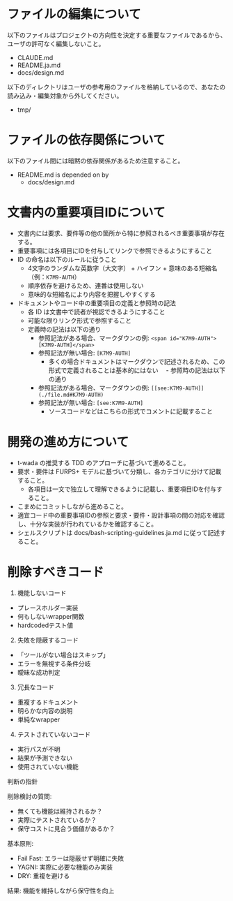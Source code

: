 
# ファイルの編集について

以下のファイルはプロジェクトの方向性を決定する重要なファイルであるから、
ユーザの許可なく編集しないこと。

- CLAUDE.md
- README.ja.md
- docs/design.md

以下のディレクトリはユーザの参考用のファイルを格納しているので、あなたの読み込み・編集対象から外してください。

- tmp/

# ファイルの依存関係について

以下のファイル間には暗黙の依存関係があるため注意すること。

- README.md is depended on by
  - docs/design.md

# 文書内の重要項目IDについて

- 文書内には要求、要件等の他の箇所から特に参照されるべき重要事項が存在する。
- 重要事項には各項目にIDを付与してリンクで参照できるようにすること
- ID の命名は以下のルールに従うこと
  - 4文字のランダムな英数字（大文字） + ハイフン + 意味のある短縮名（例：`K7M9-AUTH`）
  - 順序依存を避けるため、連番は使用しない
  - 意味的な短縮名により内容を把握しやすくする
- ドキュメントやコード中の重要項目の定義と参照時の記法
  - 各 ID は文書中で読者が視認できるようにすること
  - 可能な限りリンク形式で参照すること
  - 定義時の記法は以下の通り
    - 参照記法がある場合、マークダウンの例: `<span id="K7M9-AUTH">[K7M9-AUTH]</span>`
    - 参照記法が無い場合: `[K7M9-AUTH]`
      - 多くの場合ドキュメントはマークダウンで記述されるため、この形式で定義されることは基本的にはない
　- 参照時の記法は以下の通り
    - 参照記法がある場合、マークダウンの例: `[[see:K7M9-AUTH]](./file.md#K7M9-AUTH)`
    - 参照記法が無い場合: `[see:K7M9-AUTH]`
      - ソースコードなどはこちらの形式でコメントに記載すること

# 開発の進め方について

- t-wada の推奨する TDD のアプローチに基づいて進めること。
- 要求・要件は FURPS+ モデルに基づいて分類し、各カテゴリに分けて記載すること。
  - 各項目は一文で独立して理解できるように記載し、重要項目IDを付与すること。
- こまめにコミットしながら進めること。
- 適宜コード中の重要事項IDの参照と要求・要件・設計事項の間の対応を確認し、十分な実装が行われているかを確認すること。
- シェルスクリプトは docs/bash-scripting-guidelines.ja.md に従って記述すること。

# 削除すべきコード

1. 機能しないコード
- プレースホルダー実装
- 何もしないwrapper関数
- hardcodedテスト値

2. 失敗を隠蔽するコード
- 「ツールがない場合はスキップ」
- エラーを無視する条件分岐
- 曖昧な成功判定

3. 冗長なコード
- 重複するドキュメント
- 明らかな内容の説明
- 単純なwrapper

4. テストされていないコード
- 実行パスが不明
- 結果が予測できない
- 使用されていない機能

判断の指針

削除検討の質問:
- 無くても機能は維持されるか？
- 実際にテストされているか？
- 保守コストに見合う価値があるか？

基本原則:
- Fail Fast: エラーは隠蔽せず明確に失敗
- YAGNI: 実際に必要な機能のみ実装
- DRY: 重複を避ける

結果: 機能を維持しながら保守性を向上

